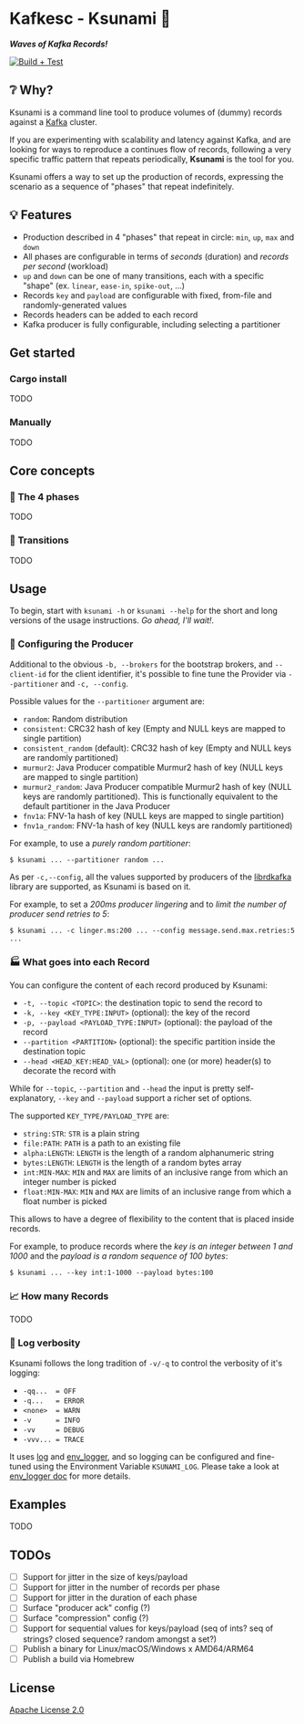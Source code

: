 # Kafkesc - Ksunami :ocean:

_**Waves of Kafka Records!**_

[![Build + Test](https://github.com/kafkesc/ksunami/actions/workflows/build+test.yml/badge.svg)](https://github.com/kafkesc/ksunami/actions/workflows/build+test.yml)

## :grey_question: Why?

Ksunami is a command line tool to produce volumes of (dummy) records against a [Kafka](https://kafka.apache.org/) cluster.

If you are experimenting with scalability and latency against Kafka, and are looking for ways to reproduce a continues
flow of records, following a very specific traffic pattern that repeats periodically, **Ksunami** is the tool for you.

Ksunami offers a way to set up the production of records, expressing the scenario as a sequence of "phases"
that repeat indefinitely.

## :bulb: Features

* Production described in 4 "phases" that repeat in circle: `min`, `up`, `max` and `down`
* All phases are configurable in terms of _seconds_ (duration) and _records per second_ (workload) 
* `up` and `down` can be one of many transitions, each with a specific "shape" (ex. `linear`, `ease-in`, `spike-out`, ...)
* Records `key` and `payload` are configurable with fixed, from-file and randomly-generated values
* Records headers can be added to each record
* Kafka producer is fully configurable, including selecting a partitioner

## Get started

### Cargo install

TODO

### Manually

TODO

## Core concepts

### :traffic_light: The 4 phases

TODO

### :roller_coaster: Transitions

TODO

## Usage

To begin, start with `ksunami -h` or `ksunami --help` for the short and long versions of the usage instructions.
_Go ahead, I'll wait!_.

### :wrench: Configuring the Producer

Additional to the obvious `-b, --brokers` for the bootstrap brokers, and `--client-id` for the client identifier,
it's possible to fine tune the Provider via `--partitioner` and `-c, --config`.

Possible values for the `--partitioner` argument are:

* `random`: Random distribution
* `consistent`: CRC32 hash of key (Empty and NULL keys are mapped to single partition)
* `consistent_random` (default): CRC32 hash of key (Empty and NULL keys are randomly partitioned)
* `murmur2`: Java Producer compatible Murmur2 hash of key (NULL keys are mapped to single partition)
* `murmur2_random`: Java Producer compatible Murmur2 hash of key (NULL keys are randomly partitioned). 
  This is functionally equivalent to the default partitioner in the Java Producer
* `fnv1a`: FNV-1a hash of key (NULL keys are mapped to single partition)
* `fnv1a_random`: FNV-1a hash of key (NULL keys are randomly partitioned)

For example, to use a _purely random partitioner_:

```shell
$ ksunami ... --partitioner random ...
```

As per `-c,--config`, all the values supported by producers of the
[librdkafka](https://github.com/edenhill/librdkafka/blob/master/CONFIGURATION.md)
library are supported, as Ksunami is based on it.

For example, to set a _200ms producer lingering_ and to _limit the number of producer send retries to 5_:

```shell
$ ksunami ... -c linger.ms:200 ... --config message.send.max.retries:5 ...
```

### :factory: What goes into each Record

You can configure the content of each record produced by Ksunami:

* `-t, --topic <TOPIC>`: the destination topic to send the record to
* `-k, --key <KEY_TYPE:INPUT>` (optional): the key of the record
* `-p, --payload <PAYLOAD_TYPE:INPUT>` (optional): the payload of the record
* `--partition <PARTITION>` (optional): the specific partition inside the destination topic
* `--head <HEAD_KEY:HEAD_VAL>` (optional): one (or more) header(s) to decorate the record with

While for `--topic`, `--partition` and `--head` the input is pretty self-explanatory, `--key` and `--payload` support
a richer set of options.

The supported `KEY_TYPE/PAYLOAD_TYPE` are:

* `string:STR`: `STR` is a plain string
* `file:PATH`: `PATH` is a path to an existing file
* `alpha:LENGTH`: `LENGTH` is the length of a random alphanumeric string
* `bytes:LENGTH`: `LENGTH` is the length of a random bytes array
* `int:MIN-MAX`: `MIN` and `MAX` are limits of an inclusive range from which an integer number is picked
* `float:MIN-MAX`: `MIN` and `MAX` are limits of an inclusive range from which a float number is picked

This allows to have a degree of flexibility to the content that is placed inside records.

For example, to produce records where the _key is an integer between 1 and 1000_
and the _payload is a random sequence of 100 bytes_:

```shell
$ ksunami ... --key int:1-1000 --payload bytes:100 
```

### :chart_with_upwards_trend: How many Records

TODO

### :microphone: Log verbosity

Ksunami follows the long tradition of `-v/-q` to control the verbosity of it's logging:

* `-qq...  = OFF`
* `-q...   = ERROR`
* `<none>  = WARN`
* `-v      = INFO`
* `-vv     = DEBUG`
* `-vvv... = TRACE`

It uses [log](https://crates.io/crates/log) and [env_logger](https://crates.io/crates/env_logger),
and so logging can be configured and fine-tuned using the Environment Variable `KSUNAMI_LOG`.
Please take a look at [env_logger doc](https://docs.rs/env_logger/latest/env_logger/#enabling-logging) for
more details.

## Examples

TODO

## TODOs

* [ ] Support for jitter in the size of keys/payload
* [ ] Support for jitter in the number of records per phase
* [ ] Support for jitter in the duration of each phase
* [ ] Surface "producer ack" config (?)
* [ ] Surface "compression" config (?)
* [ ] Support for sequential values for keys/payload (seq of ints? seq of strings? closed sequence? random amongst a set?)
* [ ] Publish a binary for Linux/macOS/Windows x AMD64/ARM64
* [ ] Publish a build via Homebrew

## License

[Apache License 2.0](./LICENSE)
